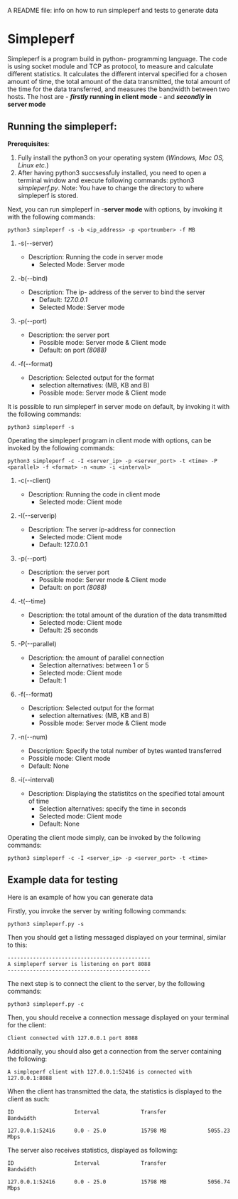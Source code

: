 A README file: info on how to run simpleperf and tests to generate data


# Simpleperf

Simpleperf is a program build in python- programming language. 
The code is using socket module and TCP as protocol, to measure and calculate different statistics. 
It calculates the different interval specified for a chosen amount of time,
the total amount of the data transmitted, the total amount of the time for the data transferred, 
and measures the bandwidth between two hosts. The host are -
*****firstly*** running in client mode** - and *****secondly*** in server mode**  

## Running the simpleperf:
 **Prerequisites**:

1. Fully install the python3 on your operating system  (*Windows, Mac OS, Linux etc.*)
2. After having python3 succsessfuly installed, you need to open a terminal window and execute following commands: 
python3 *simpleperf.py*. Note: You have to change the directory to where simpleperf is stored.

Next, you can run simpleperf in -**server mode** with options, by invoking it 
with the following commands: 

    python3 simpleperf -s -b <ip_address> -p <portnumber> -f MB


1. -s(--server)
   - Description: Running the code in server mode
     - Selected Mode: Server mode

2. -b(--bind)
   - Description: The ip- address of the server to bind the server
        - Default: *127.0.0.1*
        - Selected Mode: Server mode
   
3. -p(--port)
   - Description: the server port
     - Possible mode: Server mode & Client mode
     - Default: on port *(8088)*

4. -f(--format)
   - Description: Selected output for the format
     - selection alternatives:  (MB, KB and B) 
     - Possible mode: Server mode & Client mode

It is possible to run simpleperf in server mode on default, 
by invoking it with the following commands:

    python3 simpleperf -s



Operating the simpleperf program in client mode with options, 
can be invoked by the following commands:

    python3 simpleperf -c -I <server_ip> -p <server_port> -t <time> -P <parallel> -f <format> -n <num> -i <interval>

1. -c(--client)
   - Description: Running the code in client mode
     - Selected mode: Client mode

2. -I(--serverip)
   - Description: The server ip-address for connection  
        - Selected mode: Client mode
        - Default: 127.0.0.1

3. -p(--port)
   - Description: the server port
     - Possible mode: Server mode & Client mode
     - Default: on port *(8088)*

4. -t(--time)
   - Description: the total amount of the duration of the data transmitted
     - Selected mode: Client mode
     - Default: 25 seconds

5. -P(--parallel)
   - Description: the amount of parallel connection
     - Selection alternatives: between 1 or 5
     - Selected mode: Client mode
     - Default: 1

6. -f(--format)
   - Description: Selected output for the format
     - selection alternatives:  (MB, KB and B) 
     - Possible mode: Server mode & Client mode

7. -n(--num)
    - Description: Specify the total number of bytes wanted transferred 
     - Possible mode: Client mode
     - Default: None

8. -i(--interval)
   - Description: Displaying the statistitcs on the specified total amount of time 
     - Selection alternatives: specify the time in seconds 
     - Selected mode: Client mode
     - Default: None

Operating the client mode simply, can be invoked by the following commands:

    python3 simpleperf -c -I <server_ip> -p <server_port> -t <time>

## Example data for testing

Here is an example of how you can generate data

Firstly, you invoke the server by writing following commands:

    python3 simpleperf.py -s   

Then you should get a listing messaged displayed on your terminal, similar to this:

    ---------------------------------------------
    A simpleperf server is listening on port 8088
    ---------------------------------------------

The next step is to connect the client to the server, by the following commands:

    python3 simpleperf.py -c 

Then, you should receive a connection message displayed on your terminal for the client:

    Client connected with 127.0.0.1 port 8088

Additionally, you should also get a connection from the server containing the following:

    A simpleperf client with 127.0.0.1:52416 is connected with 127.0.0.1:8088



When the client has transmitted the data, the statistics is displayed to the client as such:

    ID                   Interval             Transfer             Bandwidth

    127.0.0.1:52416      0.0 - 25.0           15798 MB             5055.23 Mbps

The server also receives statistics, displayed as following:

    ID                   Interval             Transfer             Bandwidth

    127.0.0.1:52416      0.0 - 25.0           15798 MB             5056.74 Mbps









